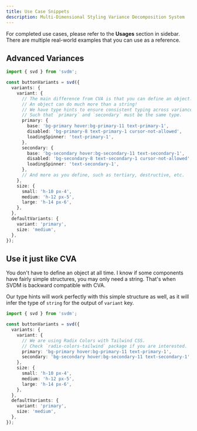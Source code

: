 ```yaml
---
title: Use Case Snippets
description: Multi-Dimensional Styling Variance Decomposition System
---
```


For completed use cases, please refer to the **Usages** section in sidebar. There are multiple real-world examples that you can use as a reference.

## Advanced Variances

```typescript
import { svd } from 'svdm';

const buttonVariants = svd({
  variants: {
    variant: {
      // The main difference from CVA is that you can define an object.
      // An object can do much more than a string!
      // We have type hints to ensure consistent typing across variances.
      // Such that `primary` and `secondary` must be the same type.
      primary: {
        base: 'bg-primary hover:bg-primary-11 text-primary-1',
        disabled: 'bg-primary-8 text-primary-1 cursor-not-allowed',
        loadingSpinner: 'text-primary-1',
      },
      secondary: {
        base: 'bg-secondary hover:bg-secondary-11 text-secondary-1',
        disabled: 'bg-secondary-8 text-secondary-1 cursor-not-allowed',
        loadingSpinner: 'text-secondary-1',
      },
      // And more as you define, such as tertiary, destructive, etc.
    },
    size: {
      small: 'h-10 px-4',
      medium: 'h-12 px-5',
      large: 'h-14 px-6',
    },
  },
  defaultVariants: {
    variant: 'primary',
    size: 'medium',
  },
});
```

## Use it just like CVA

You don't have to define an object at all time. I know if some components have fairly simple structures, you may only need a string. That's when SVDM is backward compatible with CVA.

Our type hints will work perfectly with this simple structure as well, as it will infer the type of `string` for the output of `variant` key.

```typescript
import { svd } from 'svdm';

const buttonVariants = svd({
  variants: {
    variant: {
      // We are using Radix Colors with Tailwind CSS.
      // Check `radix-colors-tailwind` package if you are interested.
      primary: 'bg-primary hover:bg-primary-11 text-primary-1',
      secondary: 'bg-secondary hover:bg-secondary-11 text-secondary-1',
    },
    size: {
      small: 'h-10 px-4',
      medium: 'h-12 px-5',
      large: 'h-14 px-6',
    },
  },
  defaultVariants: {
    variant: 'primary',
    size: 'medium',
  },
});
```

